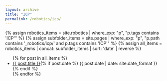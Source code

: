 ```yaml
---
layout: archive
title: "ICP"
permalink: /robotics/icp/
---
```


{% assign robotics_items = site.robotics | where_exp: "p", "p.tags contains 'ICP'" %}
{% assign subfolder_items = site.pages | where_exp: "p", "p.path contains '_robotics/icp/' and p.tags contains 'ICP'" %}
{% assign all_items = robotics_items | concat: subfolder_items | sort: 'date' | reverse %}

<ul>
  {% for post in all_items %}
    <li><a href="{{ post.url }}">{{ post.title }}</a>{% if post.date %} <span>{{ post.date | date: site.date_format }}</span>{% endif %}</li>
  {% endfor %}
</ul>